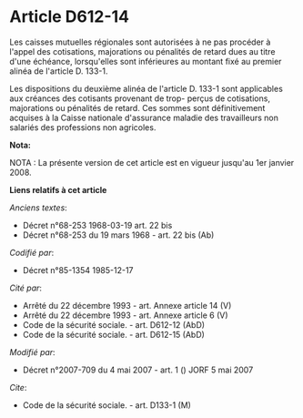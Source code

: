 # Article D612-14

Les caisses mutuelles régionales sont autorisées à ne pas procéder à l'appel des cotisations, majorations ou pénalités de
retard dues au titre d'une échéance, lorsqu'elles sont inférieures au montant fixé au premier alinéa de l'article D. 133-1.

Les dispositions du deuxième alinéa de l'article D. 133-1 sont applicables aux créances des cotisants provenant de trop-
perçus de cotisations, majorations ou pénalités de retard. Ces sommes sont définitivement acquises à la Caisse nationale
d'assurance maladie des travailleurs non salariés des professions non agricoles.

**Nota:**

NOTA : La présente version de cet article est en vigueur jusqu'au 1er janvier 2008.

**Liens relatifs à cet article**

_Anciens textes_:

  - Décret n°68-253 1968-03-19 art. 22 bis
  - Décret n°68-253 du 19 mars 1968 - art. 22 bis (Ab)

_Codifié par_:

  - Décret n°85-1354 1985-12-17

_Cité par_:

  - Arrêté du 22 décembre 1993 - art. Annexe article 14 (V)
  - Arrêté du 22 décembre 1993 - art. Annexe article 6 (V)
  - Code de la sécurité sociale. - art. D612-12 (AbD)
  - Code de la sécurité sociale. - art. D612-15 (AbD)

_Modifié par_:

  - Décret n°2007-709 du 4 mai 2007 - art. 1 () JORF 5 mai 2007

_Cite_:

  - Code de la sécurité sociale. - art. D133-1 (M)

